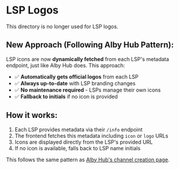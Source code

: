 # LSP Logos

This directory is no longer used for LSP logos.

## New Approach (Following Alby Hub Pattern):

LSP icons are now **dynamically fetched** from each LSP's metadata endpoint, just like Alby Hub does. This approach:

- ✅ **Automatically gets official logos** from each LSP
- ✅ **Always up-to-date** with LSP branding changes  
- ✅ **No maintenance required** - LSPs manage their own icons
- ✅ **Fallback to initials** if no icon is provided

## How it works:

1. Each LSP provides metadata via their `/info` endpoint
2. The frontend fetches this metadata including `icon` or `logo` URLs
3. Icons are displayed directly from the LSP's provided URL
4. If no icon is available, falls back to LSP name initials

This follows the same pattern as [Alby Hub's channel creation page](https://github.com/getAlby/hub).
